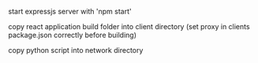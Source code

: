start expressjs server with 'npm start'

copy react application build folder into client directory
    (set proxy in clients package.json correctly before building)

copy python script into network directory